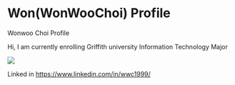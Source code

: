 # Won(WonWooChoi) Profile
Wonwoo Choi Profile

Hi, I am currently enrolling Griffith university Information Technology Major 

<img src="https://www.codewars.com/users/1wooch/badges/large">

Linked in
https://www.linkedin.com/in/wwc1999/

